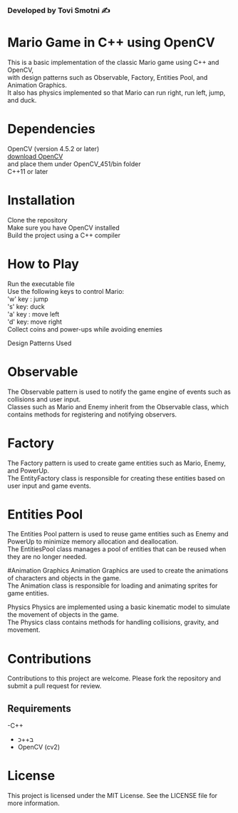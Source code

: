 
### Developed by Tovi Smotni ✍️
# Mario Game in C++ using OpenCV 
This is a basic implementation of the classic Mario game using C++ and OpenCV, <br/>
with design patterns such as Observable, Factory, Entities Pool, and Animation Graphics. <br/>
It also has physics implemented so that Mario can run right, run left, jump, and duck. <br/>

# Dependencies
OpenCV (version 4.5.2 or later) <br/>
[download OpenCV](https://opencv.org/releases/) <br/>
and place them under OpenCV_451/bin folder <br/>
C++11 or later <br/>
# Installation <br/>
Clone the repository <br/>
Make sure you have OpenCV installed <br/>
Build the project using a C++ compiler <br/>
# How to Play 
Run the executable file <br/>
Use the following keys to control Mario: <br/>
'w' key : jump <br/>
's' key: duck <br/>
'a' key : move left <br/>
'd' key: move right <br/>
Collect coins and power-ups while avoiding enemies <br/>

Design Patterns Used
# Observable
The Observable pattern is used to notify the game engine of events such as collisions and user input. <br/>
Classes such as Mario and Enemy inherit from the Observable class, which contains methods for registering and notifying observers. <br/>

# Factory
The Factory pattern is used to create game entities such as Mario, Enemy, and PowerUp. <br/>
The EntityFactory class is responsible for creating these entities based on user input and game events. <br/>

# Entities Pool
The Entities Pool pattern is used to reuse game entities such as Enemy and PowerUp to minimize memory allocation and deallocation. <br/>
The EntitiesPool class manages a pool of entities that can be reused when they are no longer needed. <br/>

#Animation Graphics
Animation Graphics are used to create the animations of characters and objects in the game. <br/>
The Animation class is responsible for loading and animating sprites for game entities. <br/>

Physics
Physics are implemented using a basic kinematic model to simulate the movement of objects in the game. <br/>
The Physics class contains methods for handling collisions, gravity, and movement. <br/>

# Contributions
Contributions to this project are welcome. Please fork the repository and submit a pull request for review.
## Requirements
-C++
- ב++כ
- OpenCV (cv2)


# License
This project is licensed under the MIT License. See the LICENSE file for more information.

